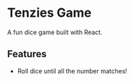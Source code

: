 # Tenzies Game

A fun dice game built with React. 

## Features
- Roll dice until all the number matches!



